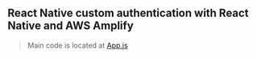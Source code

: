 ## React Native custom authentication with React Native and AWS Amplify

> Main code is located at [App.js](https://github.com/dabit3/react-native-custom-authentication/blob/master/App.js)

